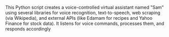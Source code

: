 This Python script creates a voice-controlled virtual assistant named "Sam" using several libraries for voice recognition, text-to-speech, web scraping (via Wikipedia), and external APIs (like Edamam for recipes and Yahoo Finance for stock data). It listens for voice commands, processes them, and responds accordingly
